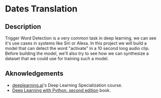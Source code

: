 # Dates Translation

## Description

Trigger Word Detection is a very common task in deep learning, we can see it's use cases in systems like Siri or Alexa. In this project we will build a model that can detect the word "activate" in a 10 second long audio clip. Before building the model, we'll also try to see how we can synthesize a dataset that we could use for training such a model.

## Aknowledgements

- [deeplearning.ai](https://www.deeplearning.ai/courses/)'s Deep Learning Specialization course.
- [Deep Learning with Python, second edition](https://www.manning.com/books/deep-learning-with-python-second-edition) book.
